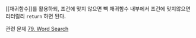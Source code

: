 [[재귀함수]]를 활용하되, 조건에 맞지 않으면 빽
재귀함수 내부에서 조건에 맞지않으면 리터럴리 `return` 하면 된다.

관련 문제
[79. Word Search](https://leetcode.com/problems/word-search/)